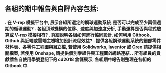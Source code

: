 ## 各組的期中報告與自評內容包括:

#### . 在 V-rep 模擬平台中, 展示各組所選定的鋼球運動系統, 是否可以完成至少兩個週期的循環運動? . 各組頂球機構的位移、速度與加速度分析, 手動運算是否與程式驗算或 V-rep 模擬相符? . 詳細說明各組如何進行協同設計, 如何利用 Gitbook、Github 與近端或雲端主機增加設計流程效益? . 提供各組鋼球運動系統的細部零件材料表、各零件工程圖與組立檔, 若使用 Solidworks, Inventor 或 Creo 請提供相關檔案, 若使用 Onshape, 請提供個別零組件與工程圖的網路連結. . 所有組員的貢獻請各自使用學號登記下的 cd2018 倉儲展示, 各組期中報告則整理在各組的 Gitbook 中.

#### 



